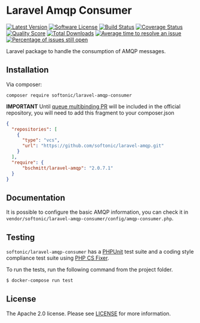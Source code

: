 Laravel Amqp Consumer
====================================

[![Latest Version](https://img.shields.io/github/release/softonic/laravel-amqp-consumer.svg?style=flat-square)](https://github.com/softonic/laravel-amqp-consumer/releases)
[![Software License](https://img.shields.io/badge/license-Apache%202.0-blue.svg?style=flat-square)](LICENSE.md)
[![Build Status](https://img.shields.io/travis/softonic/laravel-amqp-consumer/master.svg?style=flat-square)](https://travis-ci.org/softonic/laravel-amqp-consumer)
[![Coverage Status](https://img.shields.io/scrutinizer/coverage/g/softonic/laravel-amqp-consumer.svg?style=flat-square)](https://scrutinizer-ci.com/g/softonic/laravel-amqp-consumer/code-structure)
[![Quality Score](https://img.shields.io/scrutinizer/g/softonic/laravel-amqp-consumer.svg?style=flat-square)](https://scrutinizer-ci.com/g/softonic/laravel-amqp-consumer)
[![Total Downloads](https://img.shields.io/packagist/dt/softonic/laravel-amqp-consumer.svg?style=flat-square)](https://packagist.org/packages/softonic/laravel-amqp-consumer)
[![Average time to resolve an issue](http://isitmaintained.com/badge/resolution/softonic/laravel-amqp-consumer.svg?style=flat-square)](http://isitmaintained.com/project/softonic/laravel-amqp-consumer "Average time to resolve an issue")
[![Percentage of issues still open](http://isitmaintained.com/badge/open/softonic/laravel-amqp-consumer.svg?style=flat-square)](http://isitmaintained.com/project/softonic/laravel-amqp-consumer "Percentage of issues still open")

Laravel package to handle the consumption of AMQP messages.

Installation
-------

Via composer:
```
composer require softonic/laravel-amqp-consumer
```

**IMPORTANT**
Until [queue multibinding PR](https://github.com/bschmitt/laravel-amqp/pull/70) will be included in the official repository,
you will need to add this fragment to your composer.json

```json
{
  "repositories": [
    {
      "type": "vcs",
      "url": "https://github.com/softonic/laravel-amqp.git"
    }
  ],
  "require": {
      "bschmitt/laravel-amqp": "2.0.7.1"
  }
}
```

Documentation
-------

It is possible to configure the basic AMQP information, you can check it in `vendor/softonic/laravel-amqp-consumer/config/amqp-consumer.php`.

Testing
-------

`softonic/laravel-amqp-consumer` has a [PHPUnit](https://phpunit.de) test suite and a coding style compliance test suite using [PHP CS Fixer](http://cs.sensiolabs.org/).

To run the tests, run the following command from the project folder.

``` bash
$ docker-compose run test
```

License
-------

The Apache 2.0 license. Please see [LICENSE](LICENSE) for more information.

[PSR-2]: http://www.php-fig.org/psr/psr-2/
[PSR-4]: http://www.php-fig.org/psr/psr-4/
